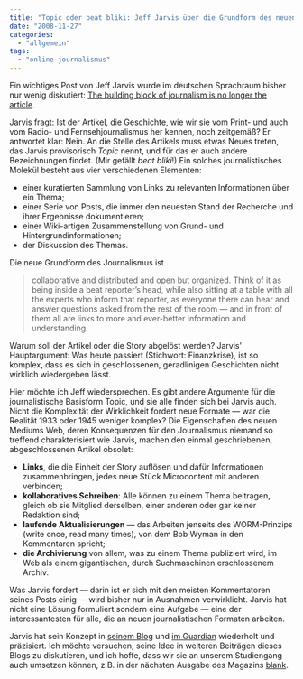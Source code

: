 ```yaml
---
title: "Topic oder beat bliki: Jeff Jarvis über die Grundform des neuen Journalismus"
date: "2008-11-27"
categories: 
  - "allgemein"
tags: 
  - "online-journalismus"
---
```


Ein wichtiges Post von Jeff Jarvis wurde im deutschen Sprachraum bisher nur wenig diskutiert: [The building block of journalism is no longer the article](http://www.buzzmachine.com/2008/09/30/the-building-block-of-journalism-is-no-longer-the-article/ "BuzzMachine » Blog Archive » The building block of journalism is no longer the article").

Jarvis fragt: Ist der Artikel, die Geschichte, wie wir sie vom Print- und auch vom Radio- und Fernsehjournalismus her kennen, noch zeitgemäß? Er antwortet klar: Nein. An die Stelle des Artikels muss etwas Neues treten, das Jarvis provisorisch _Topic_ nennt, und für das er auch andere Bezeichnungen findet. (Mir gefällt _beat bliki_!) Ein solches journalistisches Molekül besteht aus vier verschiedenen Elementen:

- einer kuratierten Sammlung von Links zu relevanten Informationen über ein Thema;
- einer Serie von Posts, die immer den neuesten Stand der Recherche und ihrer Ergebnisse dokumentieren;
- einer Wiki-artigen Zusammenstellung von Grund- und Hintergrundinformationen;
- der Diskussion des Themas.

Die neue Grundform des Journalismus ist

> collaborative and distributed and open but organized. Think of it as being inside a beat reporter’s head, while also sitting at a table with all the experts who inform that reporter, as everyone there can hear and answer questions asked from the rest of the room — and in front of them all are links to more and ever-better information and understanding.

Warum soll der Artikel oder die Story abgelöst werden? Jarvis' Hauptargument: Was heute passiert (Stichwort: Finanzkrise), ist so komplex, dass es sich in geschlossenen, geradlinigen Geschichten nicht wirklich wiedergeben lässt.

Hier möchte ich Jeff wiedersprechen. Es gibt andere Argumente für die journalistische Basisform Topic, und sie alle finden sich bei Jarvis auch. Nicht die Komplexität der Wirklichkeit fordert neue Formate — war die Realität 1933 oder 1945 weniger komplex? Die Eigenschaften des neuen Mediums Web, deren Konsequenzen für den Journalismus niemand so treffend charakterisiert wie Jarvis, machen den einmal geschriebenen, abgeschlossenen Artikel obsolet:

- **Links**, die die Einheit der Story auflösen und dafür Informationen zusammenbringen, jedes neue Stück Microcontent mit anderen verbinden;
- **kollaboratives Schreiben**: Alle können zu einem Thema beitragen, gleich ob sie Mitglied derselben, einer anderen oder gar keiner Redaktion sind;
- **laufende Aktualisierungen** — das Arbeiten jenseits des WORM-Prinzips (write once, read many times), von dem Bob Wyman in den Kommentaren spricht;
- **die Archivierung** von allem, was zu einem Thema publiziert wird, im Web als einem gigantischen, durch Suchmaschinen erschlossenem Archiv.

Was Jarvis fordert — darin ist er sich mit den meisten Kommentatoren seines Posts einig — wird bisher nur in Ausnahmen verwirklicht. Jarvis hat nicht eine Lösung formuliert sondern eine Aufgabe — eine der interessantesten für alle, die an neuen journalistischen Formaten arbeiten.

Jarvis hat sein Konzept in [seinem Blog](http://www.buzzmachine.com/2008/10/02/replacing-the-article/ "BuzzMachine » Blog Archive » Replacing the article") und [im Guardian](http://www.guardian.co.uk/media/2008/oct/27/digitalmedia "Digital
media: The end of the story - as we know it | Media | The
Guardian") wiederholt und präzisiert. Ich möchte versuchen, seine Idee in weiteren Beiträgen dieses Blogs zu diskutieren, und ich hoffe, dass wir sie an unserem Studiengang auch umsetzen können, z.B. in der nächsten Ausgabe des Magazins [blank](http://www.blankmagazin.at "Blank - Magazin für Medienkultur").
